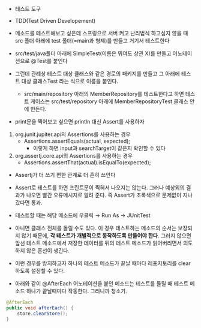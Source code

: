 
- 테스트 도구
- TDD(Test Driven Developement)

- 메소드를 테스트해보고 싶은데 스프링으로 서버 켜고 난리법석 하고싶지 않을 때 src 폴더 아래에 test 폴더(=main과 형제)를 만들고 거기서 테스트한다

- src/test/java폴더 아래에 SimpleTest(이름은 뭐여도 상관 X)를 만들고 어노테이션으로 @Test를 붙인다

- 그런데 관례상 테스트 대상 클래스와 같은 경로의 패키지를 만들고 그 아래에 테스트 대상 클래스Test 라는 식으로 이름을 붙인다.
	- src/main/repository 아래의 MemberRepository를 테스트한다고 하면 테스트 케이스는 src/test/repository 아래에 MemberRepositoryTest 클래스 안에 만든다. 

- print문을 찍어보고 싶으면 println 대신 Assert를 사용하자

1. org.junit.jupiter.api의 Assertions를 사용하는 경우
	- Assertions.assertEquals(actual, expected);
		- 이렇게 하면 input과 searchTarget이 같은지 확인할 수 있다
2. org.assertj.core.api의 Assertions를 사용하는 경우
	- Assertions.assertThat(actual).isEqualTo(expected);

- Assertj가 더 쓰기 편한 관계로 더 흔히 쓰인다

- Assert로 테스트를 하면 프린트문이 찍혀서 나오지는 않는다. 그러나 예상외의 결과가 나오면 빨간 오류메시지로 알려 준다. 즉 Assert가 초록색으로 문제없이 지나갔다면 통과.

- 테스트할 때는 해당 메소드에 우클릭 → Run As → JUnitTest
- 아니면 클래스 전체를 돌릴 수도 있다. 이 경우 테스트하는 메소드의 순서는 보장되지 않기 때문에, **각 테스트가 개별적으로 동작하도록 만들어야 한다**. 그러지 않으면 앞선 테스트 메소드에서 저장한 데이터를 뒤의 테스트 메소드가 읽어버리면서 의도하지 않은 혼선이 생긴다.
- 이런 경우를 방지하고자 하나의 테스트 메소드가 끝날 때마다 레포지토리를 clear하도록 설정할 수 있다.
- 아래와 같이 @AfterEach 어노테이션을 붙인 메소드는 테스트를 돌릴 때 테스트 메소드 하나가 끝날때마다 작동한다. 그러니까 청소기.
```java
@AfterEach
public void afterEach() {
	store.clearStore();
}
```
